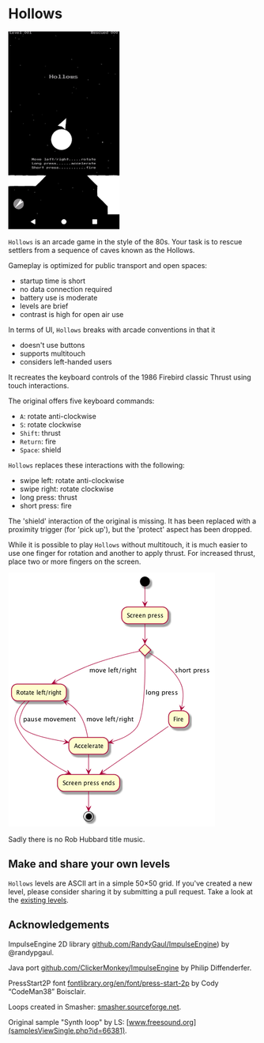 Hollows
=======

<img src="screenshots/screenshot.png" height="400" alt="Hollows screenshot"/>

`Hollows` is an arcade game in the style of the 80s. Your task is to rescue settlers from a sequence of caves known as the Hollows.

Gameplay is optimized for public transport and open spaces:

* startup time is short
* no data connection required
* battery use is moderate
* levels are brief
* contrast is high for open air use

In terms of UI, `Hollows` breaks with arcade conventions in that it

* doesn't use buttons
* supports multitouch
* considers left-handed users

It recreates the keyboard controls of the 1986 Firebird classic Thrust using touch interactions.

The original offers five keyboard commands:

* `A`: rotate anti-clockwise
* `S`: rotate clockwise
* `Shift`: thrust
* `Return`: fire
* `Space`: shield

`Hollows` replaces these interactions with the following:

* swipe left: rotate anti-clockwise
* swipe right: rotate clockwise
* long press: thrust
* short press: fire

The 'shield' interaction of the original is missing. It has been replaced with a proximity trigger (for 'pick up'), but the 'protect' aspect has been dropped.

While it is possible to play `Hollows` without multitouch, it is much easier to use one finger for rotation and another to apply thrust. For increased thrust, place two or more fingers on the screen.

![Touch controls](plantuml/ui.png?raw=true "Touch controls")

Sadly there is no Rob Hubbard title music.

Make and share your own levels
------------------------------
`Hollows` levels are ASCII art in a simple 50&times;50 grid. If you've created a new level, please consider sharing it by submitting a pull request. Take a look at the [existing levels](app/src/main/res/values/levels.xml).

Acknowledgements
----------------
ImpulseEngine 2D library [github.com/RandyGaul/ImpulseEngine](https://github.com/RandyGaul/ImpulseEngine/)) by @randypgaul.

Java port [github.com/ClickerMonkey/ImpulseEngine](https://github.com/ClickerMonkey/ImpulseEngine/) by Philip Diffenderfer.

PressStart2P font [fontlibrary.org/en/font/press-start-2p](https://fontlibrary.org/en/font/press-start-2p/) by Cody &ldquo;CodeMan38&rdquo; Boisclair.

Loops created in Smasher: [smasher.sourceforge.net](http://smasher.sourceforge.net).

Original sample "Synth loop" by LS: [www.freesound.org](samplesViewSingle.php?id=66381).
